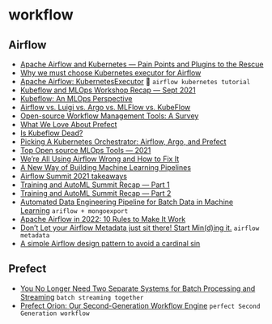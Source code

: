 # workflow

## Airflow 
+ [Apache Airflow and Kubernetes — Pain Points and Plugins to the Rescue](https://medium.com/swlh/apache-airflow-and-kubernetes-pain-points-and-lessons-learned-a8124296a612)
+ [Why we must choose Kubernetes executor for Airflow](https://towardsdatascience.com/why-we-must-choose-kubernetes-executor-for-airflow-28176062a91b)
+ [Apache Airflow: KubernetesExecutor](https://brandenpleines.medium.com/apache-airflow-kubernetesexecutor-e16ae33868b1) :gem: `airflow kubernetes tutorial`
+ [Kubeflow and MLOps Workshop Recap — Sept 2021](https://journal.arrikto.com/kubeflow-and-mlops-workshop-recap-sept-2021-a5f014ddcb35)
+ [Kubeflow: An MLOps Perspective](https://towardsdatascience.com/kubeflow-an-mlops-perspective-17d33ac57c08)
+ [Airflow vs. Luigi vs. Argo vs. MLFlow vs. KubeFlow](https://www.datarevenue.com/en-blog/airflow-vs-luigi-vs-argo-vs-mlflow-vs-kubeflow)
+ [Open-source Workflow Management Tools: A Survey](https://ploomber.io/posts/survey/)
+ [What We Love About Prefect](https://datarevenue.com/en-blog/what-we-are-loving-about-prefect)
+ [Is Kubeflow Dead?](https://medium.com/mlops-community/is-kubeflow-dead-d82aadba14c0)
+ [Picking A Kubernetes Orchestrator: Airflow, Argo, and Prefect](https://medium.com/arthur-engineering/picking-a-kubernetes-orchestrator-airflow-argo-and-prefect-83539ecc69b)
+ [Top Open source MLOps Tools — 2021](https://techninjahere.medium.com/top-11-open-source-mlops-tools-2021-d1b6530e512e)
+ [We’re All Using Airflow Wrong and How to Fix It](https://medium.com/bluecore-engineering/were-all-using-airflow-wrong-and-how-to-fix-it-a56f14cb0753)
+ [A New Way of Building Machine Learning Pipelines](https://pub.towardsai.net/a-new-way-of-building-machine-learning-pipelines-54700ed1aded)
+ [Airflow Summit 2021 takeaways](https://medium.com/apache-airflow/airflow-summit-takeaways-c3e703a104c1)
+ [Training and AutoML Summit Recap — Part 1](https://journal.arrikto.com/training-and-automl-summit-recap-part-1-arrikto-4cc560543bc7)
+ [Training and AutoML Summit Recap — Part 2](https://journal.arrikto.com/training-and-automl-summit-recap-part-2-871f59a81704)
+ [Automated Data Engineering Pipeline for Batch Data in Machine Learning](https://medium.com/zenofai/automated-data-engineering-pipeline-for-batch-data-in-machine-learning-521bd956ee0a) `ariflow + mongoexport`
+ [Apache Airflow in 2022: 10 Rules to Make It Work](https://medium.com/towards-data-science/apache-airflow-in-2022-10-rules-to-make-it-work-b5ed130a51ad)
+ [Don’t Let your Airflow Metadata just sit there! Start Min(d)ing it.](https://medium.com/@jimtodd92/dont-let-your-airflow-metadata-just-sit-there-start-min-d-ing-it-bcbc0519b04c) `airflow metadata`
+ [A simple Airflow design pattern to avoid a cardinal sin](https://medium.com/@achad/a-simple-airflow-design-pattern-to-avoid-a-cardinal-sin-cebeafd19a99)
## Prefect
+ [You No Longer Need Two Separate Systems for Batch Processing and Streaming](https://medium.com/the-prefect-blog/you-no-longer-need-two-separate-systems-for-batch-processing-and-streaming-88b3b9c1a203)  `batch streaming together`
+ [Prefect Orion: Our Second-Generation Workflow Engine](https://www.prefect.io/blog/announcing-prefect-orion/) `perfect Second Generation workflow`